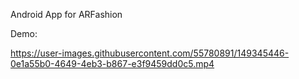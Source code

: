 Android App for ARFashion

Demo:


https://user-images.githubusercontent.com/55780891/149345446-0e1a55b0-4649-4eb3-b867-e3f9459dd0c5.mp4

